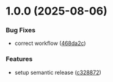 # 1.0.0 (2025-08-06)


### Bug Fixes

* correct workflow ([468da2c](https://github.com/gkalian/haemprojects/commit/468da2c86a414cfb9f86be4be0b41c9e8e74d905))


### Features

* setup semantic release ([c328872](https://github.com/gkalian/haemprojects/commit/c328872fac8622f2a5559d3e2a5d8ef0b3efa7e9))
